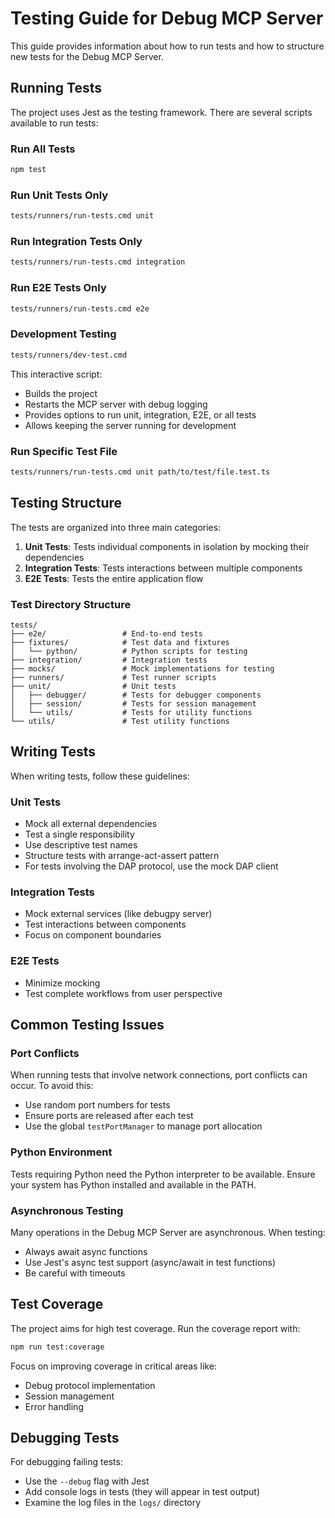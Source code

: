 # Testing Guide for Debug MCP Server

This guide provides information about how to run tests and how to structure new tests for the Debug MCP Server.

## Running Tests

The project uses Jest as the testing framework. There are several scripts available to run tests:

### Run All Tests

```bash
npm test
```

### Run Unit Tests Only

```bash
tests/runners/run-tests.cmd unit
```

### Run Integration Tests Only

```bash
tests/runners/run-tests.cmd integration
```

### Run E2E Tests Only

```bash
tests/runners/run-tests.cmd e2e
```

### Development Testing

```bash
tests/runners/dev-test.cmd
```

This interactive script:
- Builds the project
- Restarts the MCP server with debug logging
- Provides options to run unit, integration, E2E, or all tests
- Allows keeping the server running for development

### Run Specific Test File

```bash
tests/runners/run-tests.cmd unit path/to/test/file.test.ts
```

## Testing Structure

The tests are organized into three main categories:

1. **Unit Tests**: Tests individual components in isolation by mocking their dependencies
2. **Integration Tests**: Tests interactions between multiple components
3. **E2E Tests**: Tests the entire application flow

### Test Directory Structure

```
tests/
├── e2e/                 # End-to-end tests
├── fixtures/            # Test data and fixtures
│   └── python/          # Python scripts for testing
├── integration/         # Integration tests
├── mocks/               # Mock implementations for testing
├── runners/             # Test runner scripts
├── unit/                # Unit tests
│   ├── debugger/        # Tests for debugger components
│   ├── session/         # Tests for session management
│   └── utils/           # Tests for utility functions
└── utils/               # Test utility functions
```

## Writing Tests

When writing tests, follow these guidelines:

### Unit Tests

- Mock all external dependencies
- Test a single responsibility
- Use descriptive test names
- Structure tests with arrange-act-assert pattern
- For tests involving the DAP protocol, use the mock DAP client

### Integration Tests

- Mock external services (like debugpy server)
- Test interactions between components
- Focus on component boundaries

### E2E Tests

- Minimize mocking
- Test complete workflows from user perspective

## Common Testing Issues

### Port Conflicts

When running tests that involve network connections, port conflicts can occur. To avoid this:

- Use random port numbers for tests
- Ensure ports are released after each test
- Use the global `testPortManager` to manage port allocation

### Python Environment

Tests requiring Python need the Python interpreter to be available. Ensure your system has Python installed and available in the PATH.

### Asynchronous Testing

Many operations in the Debug MCP Server are asynchronous. When testing:

- Always await async functions
- Use Jest's async test support (async/await in test functions)
- Be careful with timeouts

## Test Coverage

The project aims for high test coverage. Run the coverage report with:

```bash
npm run test:coverage
```

Focus on improving coverage in critical areas like:
- Debug protocol implementation
- Session management
- Error handling

## Debugging Tests

For debugging failing tests:
- Use the `--debug` flag with Jest
- Add console logs in tests (they will appear in test output)
- Examine the log files in the `logs/` directory
